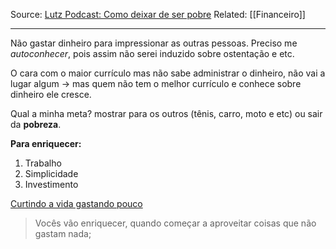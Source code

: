 Source: [Lutz Podcast: Como deixar de ser pobre](https://www.youtube.com/watch?v=PVvQOmlniMo)
Related: [[Financeiro]]

---

Não gastar dinheiro para impressionar as outras pessoas. Preciso me *autoconhecer*, pois assim não serei induzido sobre ostentação e etc.

O cara com o maior currículo mas não sabe administrar o dinheiro, não vai a lugar algum -> mas quem não tem o melhor currículo e conhece sobre dinheiro ele cresce.

Qual a minha meta? mostrar para os outros (tênis, carro, moto e etc) ou sair da **pobreza**.

**Para enriquecer:**
1. Trabalho
2. Simplicidade
3. Investimento

[Curtindo a vida gastando pouco](https://www.youtube.com/watch?v=DsLBbzhP280)

> Vocês vão enriquecer, quando começar a aproveitar coisas que não gastam nada;


